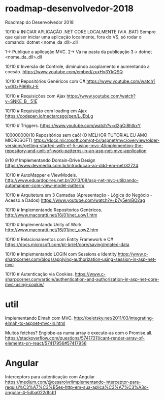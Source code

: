 # roadmap-desenvolvedor-2018
Roadmap do Desenvolvedor 2018

10/10 # INICIAR APLICAÇÃO .NET CORE LOCALMENTE (VIA .BAT)
Sempre que quiser iniciar uma aplicação localmente, fora do VS, só rodar o comando:
dotnet <nome_da_dll>.dll

1-> Publique a aplicação MVC.
2-> Vá na pasta da publicação
3-> dotnet <nome_da_dll>.dll

10/10 # Inversão de Controle, diminuindo acoplamento e aumentando a coesão.
https://www.youtube.com/embed/zuxHv3YkQSQ

10/10 # Repositórios Genéricos com C#
https://www.youtube.com/watch?v=0GxP666kJ-E

10/10 # Requisições com Ajax
https://www.youtube.com/watch?v=SNKE_B__51E

10/10 # Requisição com loading em Ajax
https://codepen.io/nectarcsgo/pen/LJEbLg

10/10 # Triggers.
https://www.youtube.com/watch?v=d2gOi8htkxY

100000000/10
Repositórios sem caô! (O MELHOR TUTORIAL EU AMO MICROSOFT)
https://docs.microsoft.com/pt-br/aspnet/mvc/overview/older-versions/getting-started-with-ef-5-using-mvc-4/implementing-the-repository-and-unit-of-work-patterns-in-an-asp-net-mvc-application

8/10 # Implementando Domain-Drive Design
https://www.devmedia.com.br/introducao-ao-ddd-em-net/32724

10/10 # AutoMapper e ViewModels.
http://www.eduardopires.net.br/2013/08/asp-net-mvc-utilizando-automapper-com-view-model-pattern/

10/10 # Arquitetura em 3 Camadas (Apresentação - Lógica do Negócio - Acesso a Dados)
https://www.youtube.com/watch?v=b7y5emBO2ag

10/10 # Implementando Repositorios Genéricos.
http://www.macoratti.net/16/01/net_uow1.htm

10/10 # Implementando Unity of Work
http://www.macoratti.net/16/01/net_uow2.htm

10/10 # Relacionamentos com Entity Framework e C#
https://docs.microsoft.com/pt-br/ef/core/saving/related-data

10/10 # Implementando LOGIN com Sessions e Identity
https://www.c-sharpcorner.com/blogs/applying-authorization-using-session-in-asp-net-mvc

10/10 # Autenticação via Cookies.
https://www.c-sharpcorner.com/article/authentication-and-authorization-in-asp-net-core-mvc-using-cookie/

# util
Implementando Elmah com MVC.
http://beletsky.net/2011/03/integrating-elmah-to-aspnet-mvc-in.html

Muitos fetches? Englobe-as numa array e execute-as com o Promise.all.
https://stackoverflow.com/questions/57417311/cant-render-array-of-elements-on-react/57417956#57417956

# Angular

Interceptors para autenticação com Angular
https://medium.com/@cesarolvr/implementando-interceptor-para-requisi%C3%A7%C3%B5es-http-em-sua-aplica%C3%A7%C3%A3o-angular-4-5dba022dfcb1


